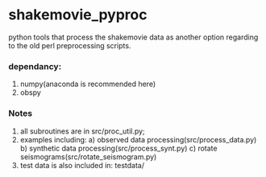 # shakemovie_pyproc
python tools that process the shakemovie data as another option regarding to the old perl preprocessing scripts.

### dependancy:
1) numpy(anaconda is recommended here) 
2) obspy

### Notes
1) all subroutines are in src/proc_util.py;
2) examples including:
    a) observed data processing(src/process_data.py)
    b) synthetic data processing(src/process_synt.py)
    c) rotate seismograms(src/rotate_seismogram.py)
3) test data is also included in: testdata/

